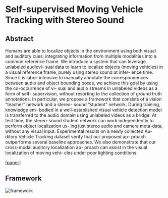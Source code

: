 # Self-supervised Moving Vehicle Tracking with Stereo Sound



## Abstract

Humans are able to localize objects in the environment using both visual and auditory cues, integrating information from multiple modalities into a common reference frame. We introduce a system that can leverage unlabeled audiovi- sual data to learn to localize objects (moving vehicles) in a visual reference frame, purely using stereo sound at infer- ence time. Since it is labor-intensive to manually annotate the correspondences between audio and object bounding boxes, we achieve this goal by using the co-occurrence of vi- sual and audio streams in unlabeled videos as a form of self- supervision, without resorting to the collection of ground truth annotations. In particular, we propose a framework that consists of a vision “teacher” network and a stereo- sound “student” network. During training, knowledge em- bodied in a well-established visual vehicle detection model is transferred to the audio domain using unlabeled videos as a bridge. At test time, the stereo-sound student network can work independently to perform object localization us- ing just stereo audio and camera meta-data, without any visual input. Experimental results on a newly collected Au- ditory Vehicle Tracking dataset verify that our proposed ap- proach outperforms several baseline approaches. We also demonstrate that our cross-modal auditory localization ap- proach can assist in the visual localization of moving vehi- cles under poor lighting conditions.

[[paper]](https://openaccess.thecvf.com/content_ICCV_2019/papers/Gan_Self-Supervised_Moving_Vehicle_Tracking_With_Stereo_Sound_ICCV_2019_paper.pdf)



## Framework

![framework](https://github.com/antony0621/Videos-Publications-Collection/blob/master/pics/SelfSupMovingVehicleTrackingwithStereoSound/framework.png)




